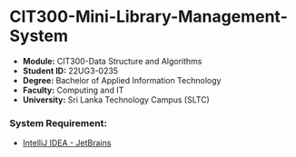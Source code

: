 # CIT300-Mini-Library-Management-System

 - **Module:** CIT300-Data Structure and Algorithms
 - **Student ID:** 22UG3-0235
- **Degree:** Bachelor of Applied Information Technology
- **Faculty:** Computing and IT
- **University:** Sri Lanka Technology Campus (SLTC)

### System Requirement:

- [IntelliJ IDEA - JetBrains](https://www.jetbrains.com/idea/)
